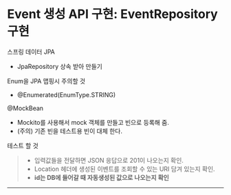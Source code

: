 # Event 생성 API 구현: EventRepository 구현

스프링 데이터 JPA

* JpaRepository 상속 받아 만들기

Enum을 JPA 맵핑시 주의할 것

* @Enumerated(EnumType.STRING)

@MockBean

* Mockito를 사용해서 mock 객체를 만들고 빈으로 등록해 줌.
* (주의) 기존 빈을 테스트용 빈이 대체 한다.

테스트 할 것

> * 입력값들을 전달하면 JSON 응답으로 201이 나오는지 확인.
> * Location 헤더에 생성된 이벤트를 조회할 수 있는 URI 담겨 있는지 확인.
> * **id는 DB에 들어갈 때 자동생성된 값으로 나오는지 확인**

---

